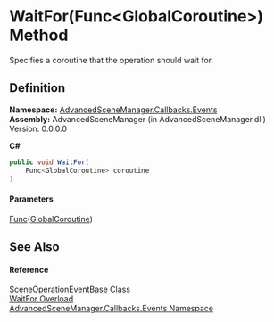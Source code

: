 # WaitFor(Func\<GlobalCoroutine>) Method

Specifies a coroutine that the operation should wait for.

## Definition

**Namespace:** [AdvancedSceneManager.Callbacks.Events](N_AdvancedSceneManager_Callbacks_Events.md)\
**Assembly:** AdvancedSceneManager (in AdvancedSceneManager.dll) Version: 0.0.0.0

**C#**

```c#
public void WaitFor(
	Func<GlobalCoroutine> coroutine
)
```

#### Parameters

&#x20; [Func](https://learn.microsoft.com/dotnet/api/system.func-1)([GlobalCoroutine](T_AdvancedSceneManager_Utility_GlobalCoroutine.md))&#x20;

## See Also

#### Reference

[SceneOperationEventBase Class](T_AdvancedSceneManager_Callbacks_Events_SceneOperationEventBase.md)\
[WaitFor Overload](Overload_AdvancedSceneManager_Callbacks_Events_SceneOperationEventBase_WaitFor.md)\
[AdvancedSceneManager.Callbacks.Events Namespace](N_AdvancedSceneManager_Callbacks_Events.md)
